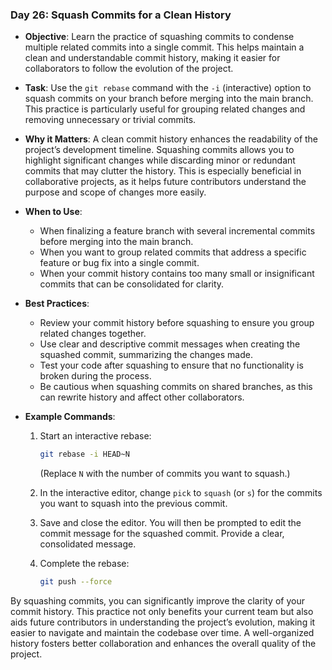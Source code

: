 ### **Day 26: Squash Commits for a Clean History**

- **Objective**: Learn the practice of squashing commits to condense multiple related commits into a single commit. This helps maintain a clean and understandable commit history, making it easier for collaborators to follow the evolution of the project.

- **Task**: Use the `git rebase` command with the `-i` (interactive) option to squash commits on your branch before merging into the main branch. This practice is particularly useful for grouping related changes and removing unnecessary or trivial commits.

- **Why it Matters**: A clean commit history enhances the readability of the project’s development timeline. Squashing commits allows you to highlight significant changes while discarding minor or redundant commits that may clutter the history. This is especially beneficial in collaborative projects, as it helps future contributors understand the purpose and scope of changes more easily.

- **When to Use**:
  - When finalizing a feature branch with several incremental commits before merging into the main branch.
  - When you want to group related commits that address a specific feature or bug fix into a single commit.
  - When your commit history contains too many small or insignificant commits that can be consolidated for clarity.

- **Best Practices**:
  - Review your commit history before squashing to ensure you group related changes together.
  - Use clear and descriptive commit messages when creating the squashed commit, summarizing the changes made.
  - Test your code after squashing to ensure that no functionality is broken during the process.
  - Be cautious when squashing commits on shared branches, as this can rewrite history and affect other collaborators.

- **Example Commands**:
  1. Start an interactive rebase:
     ```bash
     git rebase -i HEAD~N
     ```
     (Replace `N` with the number of commits you want to squash.)

  2. In the interactive editor, change `pick` to `squash` (or `s`) for the commits you want to squash into the previous commit.

  3. Save and close the editor. You will then be prompted to edit the commit message for the squashed commit. Provide a clear, consolidated message.

  4. Complete the rebase:
     ```bash
     git push --force
     ```

By squashing commits, you can significantly improve the clarity of your commit history. This practice not only benefits your current team but also aids future contributors in understanding the project’s evolution, making it easier to navigate and maintain the codebase over time. A well-organized history fosters better collaboration and enhances the overall quality of the project.